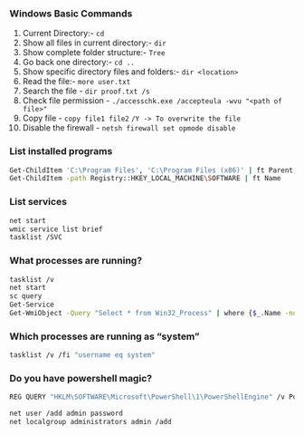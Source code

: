 ### Windows Basic Commands

1. Current Directory:- `cd`
2. Show all files in current directory:- `dir`
3. Show complete folder structure:- `Tree`
4. Go back one directory:- `cd ..`
5. Show specific directory files and folders:- `dir <location>`
6. Read the file:- `more user.txt`
7. Search the file - `dir proof.txt /s`
8. Check file permission - `./accesschk.exe /accepteula -wvu "<path of file>"`
9. Copy file - `copy file1 file2`  `/Y -> To overwrite the file`
10. Disable the firewall - `netsh firewall set opmode disable`

### List installed programs
```bash
Get-ChildItem 'C:\Program Files', 'C:\Program Files (x86)' | ft Parent,Name,LastWriteTime
Get-ChildItem -path Registry::HKEY_LOCAL_MACHINE\SOFTWARE | ft Name
```

### List services
```bash
net start
wmic service list brief
tasklist /SVC
```

### What processes are running?
```bash
tasklist /v
net start
sc query
Get-Service
Get-WmiObject -Query "Select * from Win32_Process" | where {$_.Name -notlike "svchost*"} | Select Name, Handle, @{Label="Owner";Expression={$_.GetOwner().User}} | ft -AutoSize
```

### Which processes are running as “system”
```bash
tasklist /v /fi "username eq system"
```

### Do you have powershell magic?
```bash
REG QUERY "HKLM\SOFTWARE\Microsoft\PowerShell\1\PowerShellEngine" /v PowerShellVersion
```

```bash
net user /add admin password 
net localgroup administrators admin /add
```